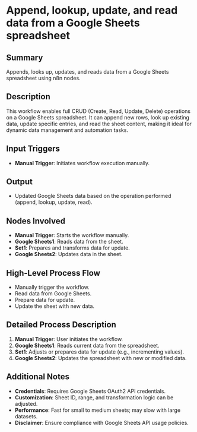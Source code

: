 # Append, lookup, update, and read data from a Google Sheets spreadsheet

## Summary
Appends, looks up, updates, and reads data from a Google Sheets spreadsheet using n8n nodes.

## Description
This workflow enables full CRUD (Create, Read, Update, Delete) operations on a Google Sheets spreadsheet. It can append new rows, look up existing data, update specific entries, and read the sheet content, making it ideal for dynamic data management and automation tasks.

## Input Triggers
- **Manual Trigger**: Initiates workflow execution manually.

## Output
- Updated Google Sheets data based on the operation performed (append, lookup, update, read).

## Nodes Involved
- **Manual Trigger**: Starts the workflow manually.
- **Google Sheets1**: Reads data from the sheet.
- **Set1**: Prepares and transforms data for update.
- **Google Sheets2**: Updates data in the sheet.

## High-Level Process Flow
- Manually trigger the workflow.
- Read data from Google Sheets.
- Prepare data for update.
- Update the sheet with new data.

## Detailed Process Description
1. **Manual Trigger**: User initiates the workflow.
2. **Google Sheets1**: Reads current data from the spreadsheet.
3. **Set1**: Adjusts or prepares data for update (e.g., incrementing values).
4. **Google Sheets2**: Updates the spreadsheet with new or modified data.

## Additional Notes
- **Credentials**: Requires Google Sheets OAuth2 API credentials.
- **Customization**: Sheet ID, range, and transformation logic can be adjusted.
- **Performance**: Fast for small to medium sheets; may slow with large datasets.
- **Disclaimer**: Ensure compliance with Google Sheets API usage policies.
